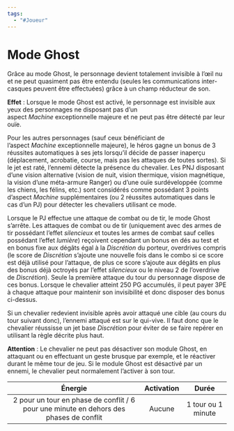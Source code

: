 ```yaml
---
tags:
  - "#Joueur"
---
```

# Mode Ghost

Grâce au mode Ghost, le personnage devient totalement invisible à l’œil nu et ne peut quasiment pas être entendu (seules les communications inter-casques peuvent être effectuées) grâce à un champ réducteur de son.

**Effet** : Lorsque le mode Ghost est activé, le personnage est invisible aux yeux des personnages ne disposant pas d’un aspect _Machine_ exceptionnelle majeure et ne peut pas être détecté par leur ouïe.

Pour les autres personnages (sauf ceux bénéficiant de l’aspect _Machine_ exceptionnelle majeure), le héros gagne un bonus de 3 réussites automatiques à ses jets lorsqu’il décide de passer inaperçu (déplacement, acrobatie, course, mais pas les attaques de toutes sortes). Si le jet est raté, l’ennemi détecte la présence du chevalier. Les PNJ disposant d’une vision alternative (vision de nuit, vision thermique, vision magnétique, la vision d’une méta-armure Ranger) ou d’une ouïe surdéveloppée (comme les chiens, les félins, etc.) sont considérés comme possédant 3 points d’aspect _Machine_ supplémentaires (ou 2 réussites automatiques dans le cas d’un PJ) pour détecter les chevaliers utilisant ce mode.

Lorsque le PJ effectue une attaque de combat ou de tir, le mode Ghost s’arrête. Les attaques de combat ou de tir (uniquement avec des armes de tir possédant l’effet _silencieux_ et toutes les armes de combat sauf celles possédant l’effet _lumière_) reçoivent cependant un bonus en dés au test et en bonus fixe aux dégâts égal à la _Discrétion_ du porteur, overdrives compris (le score de _Discrétion_ s’ajoute une nouvelle fois dans le combo si ce score est déjà utilisé pour l’attaque, de plus ce score s’ajoute aux dégâts en plus des bonus déjà octroyés par l’effet _silencieux_ ou le niveau 2 de l’overdrive de _Discrétion_). Seule la première attaque du tour du personnage dispose de ces bonus. Lorsque le chevalier atteint 250 PG accumulés, il peut payer 3PE à chaque attaque pour maintenir son invisibilité et donc disposer des bonus ci-dessus.

Si un chevalier redevient invisible après avoir attaqué une cible (au cours du tour suivant donc), l’ennemi attaqué est sur le qui-vive. Il faut donc que le chevalier réussisse un jet base _Discrétion_ pour éviter de se faire repérer en utilisant la règle décrite plus haut.

**Attention** : Le chevalier ne peut pas désactiver son module Ghost, en attaquant ou en effectuant un geste brusque par exemple, et le réactiver durant le même tour de jeu. Si le module Ghost est désactivé par un ennemi, le chevalier peut normalement l’activer à son tour.

|                                        Énergie                                         | Activation |       Durée        |
| :------------------------------------------------------------------------------------: | :--------: | :----------------: |
| 2 pour un tour en phase de conflit / 6 pour une minute en dehors des phases de conflit |   Aucune   | 1 tour ou 1 minute |
